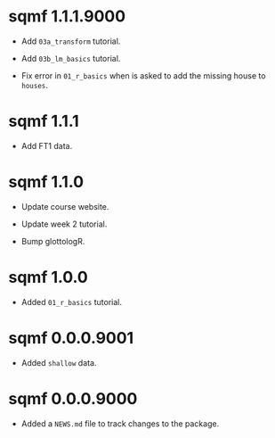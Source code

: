 # sqmf 1.1.1.9000

* Add `03a_transform` tutorial.

* Add `03b_lm_basics` tutorial.

* Fix error in `01_r_basics` when is asked to add the missing house to `houses`.




# sqmf 1.1.1

* Add FT1 data.



# sqmf 1.1.0

* Update course website.

* Update week 2 tutorial.

* Bump glottologR.



# sqmf 1.0.0

* Added `01_r_basics` tutorial.




# sqmf 0.0.0.9001

* Added `shallow` data.

# sqmf 0.0.0.9000

* Added a `NEWS.md` file to track changes to the package.
